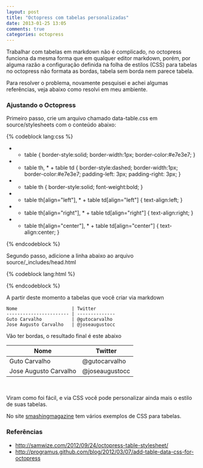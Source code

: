 ```yaml
---
layout: post
title: "Octopress com tabelas personalizadas"
date: 2013-01-25 13:05
comments: true
categories: octopress
---
```


Trabalhar com tabelas em markdown não é complicado, no octopress funciona da mesma forma que em qualquer editor markdown, porém, por alguma razão a configuração definida na folha de estilos (CSS) para tabelas no octopress não formata as bordas, tabela sem borda nem parece tabela.

Para resolver o problema, novamente pesquisei e achei algumas referências, veja abaixo como resolvi em meu ambiente.

### Ajustando o Octopress


Primeiro passo, crie um arquivo chamado data-table.css em source/stylesheets com o conteúdo abaixo:

{% codeblock lang:css %}

* + table {
  border-style:solid;
  border-width:1px;
  border-color:#e7e3e7;
}

* + table th, * + table td {
  border-style:dashed;
  border-width:1px;
  border-color:#e7e3e7;
  padding-left: 3px;
  padding-right: 3px;
}

* + table th {
  border-style:solid;
  font-weight:bold;
}

* + table th[align="left"], * + table td[align="left"] {
  text-align:left;
}

* + table th[align="right"], * + table td[align="right"] {
  text-align:right;
}

* + table th[align="center"], * + table td[align="center"] {
  text-align:center;
}

{% endcodeblock %}

Segundo passo, adicione a linha abaixo ao arquivo source/_includes/head.html

{% codeblock lang:html %}

<link href="/stylesheets/data-table.css" media="screen, projection" rel="stylesheet" type="text/css" />

{% endcodeblock %}

A partir deste momento a tabelas que você criar via markdown

```
Nome                    | Twitter      
----------------------- | --------------
Guto Carvalho           | @gutocarvalho
Jose Augusto Carvalho   | @joseaugustocc

```

Vão ter bordas, o resultado final é este abaixo

Nome                    | Twitter      
----------------------- | --------------
Guto Carvalho           | @gutocarvalho
Jose Augusto Carvalho   | @joseaugustocc

<br>

Viram como foi fácil, e via CSS você pode personalizar ainda mais o estilo de suas tabelas.

No site [smashingmagazine](http://coding.smashingmagazine.com/2008/08/13/top-10-css-table-designs/) tem vários exemplos de CSS para tabelas.

### Referências

* http://samwize.com/2012/09/24/octopress-table-stylesheet/
* http://programus.github.com/blog/2012/03/07/add-table-data-css-for-octopress